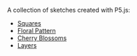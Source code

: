 A collection of sketches created with P5.js:

- [Squares](/p5js-sketches/squares/)
- [Floral Pattern](/p5js-sketches/floral-pattern-001/)
- [Cherry Blossoms](/p5js-sketches/cherry-blossoms/)
- [Layers](/p5js-sketches/layers/)
